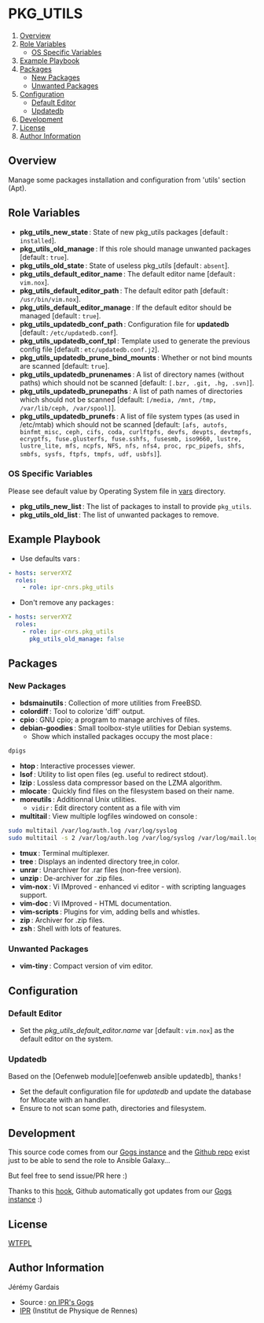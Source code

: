 # PKG_UTILS

1. [Overview](#overview)
2. [Role Variables](#role-variables)
     * [OS Specific Variables](#os-specific-variables)
3. [Example Playbook](#example-playbook)
4. [Packages](#packages)
    * [New Packages](#new-packages)
    * [Unwanted Packages](#unwanted-packages)
5. [Configuration](#configuration)
    * [Default Editor](#default-editor)
    * [Updatedb](#updatedb)
6. [Development](#development)
7. [License](#license)
8. [Author Information](#author-information)

## Overview

Manage some packages installation and configuration from 'utils' section (Apt).

## Role Variables

* **pkg_utils_new_state** : State of new pkg_utils packages [default : `installed`].
* **pkg_utils_old_manage** : If this role should manage unwanted packages [default : `true`].
* **pkg_utils_old_state** : State of useless pkg_utils [default : `absent`].
* **pkg_utils_default_editor_name** : The default editor name [default : `vim.nox`].
* **pkg_utils_default_editor_path** : The default editor path [default : `/usr/bin/vim.nox`].
* **pkg_utils_default_editor_manage** : If the default editor should be managed [default : `true`].
* **pkg_utils_updatedb_conf_path** : Configuration file for **updatedb** [default : `/etc/updatedb.conf`].
* **pkg_utils_updatedb_conf_tpl** : Template used to generate the previous config file [default : `etc/updatedb.conf.j2`].
* **pkg_utils_updatedb_prune_bind_mounts** : Whether or not bind mounts are scanned [default: `true`].
* **pkg_utils_updatedb_prunenames** : A list of directory names (without paths) which should not be scanned [default: `[.bzr, .git, .hg, .svn]`].
* **pkg_utils_updatedb_prunepaths** : A list of path names of directories which should not be scanned [default: `[/media, /mnt, /tmp, /var/lib/ceph, /var/spool]`].
* **pkg_utils_updatedb_prunefs** : A list of file system types (as used in /etc/mtab) which should not be scanned [default: `[afs, autofs, binfmt_misc, ceph, cifs, coda, curlftpfs, devfs, devpts, devtmpfs, ecryptfs, fuse.glusterfs, fuse.sshfs, fusesmb, iso9660, lustre, lustre_lite, mfs, ncpfs, NFS, nfs, nfs4, proc, rpc_pipefs, shfs, smbfs, sysfs, ftpfs, tmpfs, udf, usbfs]`].

### OS Specific Variables

Please see default value by Operating System file in [vars][vars directory] directory.

* **pkg_utils_new_list** : The list of packages to install to provide `pkg_utils`.
* **pkg_utils_old_list** : The list of unwanted packages to remove.

## Example Playbook

* Use defaults vars :

``` yml
- hosts: serverXYZ
  roles:
    - role: ipr-cnrs.pkg_utils
```

* Don't remove any packages :

``` yml
- hosts: serverXYZ
  roles:
    - role: ipr-cnrs.pkg_utils
      pkg_utils_old_manage: false
```

## Packages

### New Packages
* **bdsmainutils** : Collection of more utilities from FreeBSD.
* **colordiff** : Tool to colorize 'diff' output.
* **cpio** : GNU cpio; a program to manage archives of files.
* **debian-goodies** : Small toolbox-style utilities for Debian systems.
  * Show which installed packages occupy the most place :

``` sh
dpigs
```

* **htop** : Interactive processes viewer.
* **lsof** : Utility to list open files (eg. useful to redirect stdout).
* **lzip** : Lossless data compressor based on the LZMA algorithm.
* **mlocate** : Quickly find files on the filesystem based on their name.
* **moreutils** : Additionnal Unix utilities.
  * `vidir` : Edit directory content as a file with vim
* **multitail** : View multiple logfiles windowed on console :

``` sh
sudo multitail /var/log/auth.log /var/log/syslog
sudo multitail -s 2 /var/log/auth.log /var/log/syslog /var/log/mail.log
```

* **tmux** : Terminal multiplexer.
* **tree** : Displays an indented directory tree,in color.
* **unrar** : Unarchiver for .rar files (non-free version).
* **unzip** : De-archiver for .zip files.
* **vim-nox** : Vi IMproved - enhanced vi editor - with scripting languages support.
* **vim-doc** : Vi IMproved - HTML documentation.
* **vim-scripts** : Plugins for vim, adding bells and whistles.
* **zip** : Archiver for .zip files.
* **zsh** : Shell with lots of features.

### Unwanted Packages
* **vim-tiny** : Compact version of vim editor.

## Configuration

### Default Editor

* Set the *pkg_utils_default_editor.name* var [default : `vim.nox`] as the default editor on the system.

### Updatedb

Based on the [Oefenweb module][oefenweb ansible updatedb], thanks !

* Set the default configuration file for *updatedb* and update the database for Mlocate with an handler.
* Ensure to not scan some path, directories and filesystem.

## Development

This source code comes from our [Gogs instance][pkg_utils source] and the [Github repo][pkg_utils github] exist just to be able to send the role to Ansible Galaxy…

But feel free to send issue/PR here :)

Thanks to this [hook][gogs to github hook], Github automatically got updates from our [Gogs instance][pkg_utils source] :)

## License

[WTFPL][wtfpl website]

## Author Information

Jérémy Gardais
* Source : [on IPR's Gogs][pkg_utils source]
* [IPR][ipr website] (Institut de Physique de Rennes)

[vars directory]: ./vars
[gogs to github hook]: https://stackoverflow.com/a/21998477
[pkg_utils source]: https://git.ipr.univ-rennes1.fr/cellinfo/ansible.pkg_utils
[pkg_utils github]: https://github.com/ipr-cnrs/pkg_utils
[wtfpl website]: http://www.wtfpl.net/about/
[ipr website]: https://ipr.univ-rennes1.fr/
